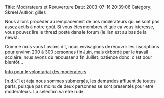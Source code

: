 Title: Modérateurs et Réouverture
Date: 2003-07-16 20:39:06
Category: Skreel
Author: gilles

Nous allons procéder au remplacement de nos modérateurs qui ne sont pas assez actifs à notre goût. Si vous êtes membres et que ca vous interesse, vous pouvez lire le thread posté dans le forum (le lien est au bas de la news).

Comme nous vous l'avions dit, nous envisagions de réouvrir les inscriptions pour environ 200 à 300 personnes fin Juin, mais débordé par le travail scolaire, nous avons du repousser à fin Juillet, patience donc, c'est pour bientôt...

[Info pour le volontariat des modérateurs](http://forum.skreel.org/actions/read.php?topic=3&id=975&sort=0)

[n.d.k`]
et deja nous sommes submergés, les demandes affluent de toutes parts, puisque pas moins de deux personnes se sont presentés pour etre moderateurs. La selection va etre rude